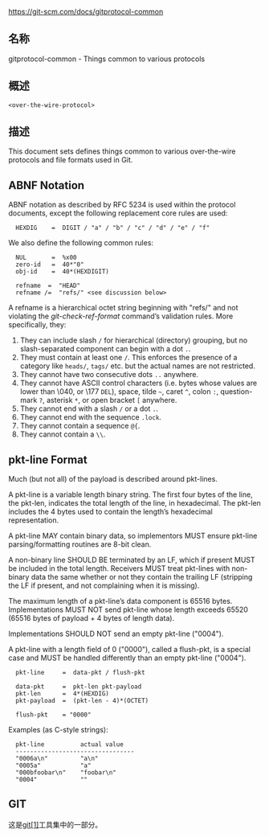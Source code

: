 https://git-scm.com/docs/gitprotocol-common

## 名称

gitprotocol-common - Things common to various protocols

## 概述

```
<over-the-wire-protocol>
```

## 描述

This document sets defines things common to various over-the-wire protocols and file formats used in Git.

## ABNF Notation

ABNF notation as described by RFC 5234 is used within the protocol documents, except the following replacement core rules are used:

```
  HEXDIG    =  DIGIT / "a" / "b" / "c" / "d" / "e" / "f"
```

We also define the following common rules:

```
  NUL       =  %x00
  zero-id   =  40*"0"
  obj-id    =  40*(HEXDIGIT)

  refname  =  "HEAD"
  refname /=  "refs/" <see discussion below>
```

A refname is a hierarchical octet string beginning with "refs/" and not violating the *git-check-ref-format* command’s validation rules. More specifically, they:

1. They can include slash `/` for hierarchical (directory) grouping, but no slash-separated component can begin with a dot `.`.
2. They must contain at least one `/`. This enforces the presence of a category like `heads/`, `tags/` etc. but the actual names are not restricted.
3. They cannot have two consecutive dots `..` anywhere.
4. They cannot have ASCII control characters (i.e. bytes whose values are lower than \040, or \177 `DEL`), space, tilde `~`, caret `^`, colon `:`, question-mark `?`, asterisk `*`, or open bracket `[` anywhere.
5. They cannot end with a slash `/` or a dot `.`.
6. They cannot end with the sequence `.lock`.
7. They cannot contain a sequence `@{`.
8. They cannot contain a `\\`.

## pkt-line Format

Much (but not all) of the payload is described around pkt-lines.

A pkt-line is a variable length binary string. The first four bytes of the line, the pkt-len, indicates the total length of the line, in hexadecimal. The pkt-len includes the 4 bytes used to contain the length’s hexadecimal representation.

A pkt-line MAY contain binary data, so implementors MUST ensure pkt-line parsing/formatting routines are 8-bit clean.

A non-binary line SHOULD BE terminated by an LF, which if present MUST be included in the total length. Receivers MUST treat pkt-lines with non-binary data the same whether or not they contain the trailing LF (stripping the LF if present, and not complaining when it is missing).

The maximum length of a pkt-line’s data component is 65516 bytes. Implementations MUST NOT send pkt-line whose length exceeds 65520 (65516 bytes of payload + 4 bytes of length data).

Implementations SHOULD NOT send an empty pkt-line ("0004").

A pkt-line with a length field of 0 ("0000"), called a flush-pkt, is a special case and MUST be handled differently than an empty pkt-line ("0004").

```
  pkt-line     =  data-pkt / flush-pkt

  data-pkt     =  pkt-len pkt-payload
  pkt-len      =  4*(HEXDIG)
  pkt-payload  =  (pkt-len - 4)*(OCTET)

  flush-pkt    = "0000"
```

Examples (as C-style strings):

```
  pkt-line          actual value
  ---------------------------------
  "0006a\n"         "a\n"
  "0005a"           "a"
  "000bfoobar\n"    "foobar\n"
  "0004"            ""
```

## GIT

  这是[git[1]](../../Git)工具集中的一部分。